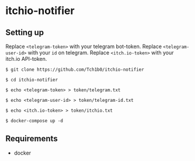 # itchio-notifier

## Setting up
Replace `<telegram-token>` with your telegram bot-token.
Replace `<telegram-user-id>` with your `id` on telegram.
Replace `<itch.io-token>` with your itch.io API-token.
```
$ git clone https://github.com/Tch1b0/itchio-notifier
```
```
$ cd itchio-notifier
```
```
$ echo <telegram-token> > token/telegram.txt
```
```
$ echo <telegram-user-id> > token/telegram-id.txt
```
```
$ echo <itch.io-token> > token/itchio.txt
```
```
$ docker-compose up -d
```

## Requirements
* docker